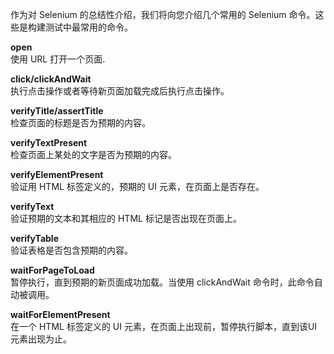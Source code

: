 作为对 Selenium 的总结性介绍，我们将向您介绍几个常用的 Selenium 命令。这些是构建测试中最常用的命令。

**open**  
使用 URL 打开一个页面.

**click/clickAndWait**  
执行点击操作或者等待新页面加载完成后执行点击操作。

**verifyTitle/assertTitle**  
检查页面的标题是否为预期的内容。

**verifyTextPresent**  
检查页面上某处的文字是否为预期的内容。

**verifyElementPresent**  
验证用 HTML 标签定义的，预期的 UI 元素，在页面上是否存在。

**verifyText**  
验证预期的文本和其相应的 HTML 标记是否出现在页面上。

**verifyTable**  
验证表格是否包含预期的内容。

**waitForPageToLoad**  
暂停执行，直到预期的新页面成功加载。当使用 clickAndWait 命令时，此命令自动被调用。

**waitForElementPresent**  
在一个 HTML 标签定义的 UI 元素，在页面上出现前，暂停执行脚本，直到该UI 元素出现为止。
